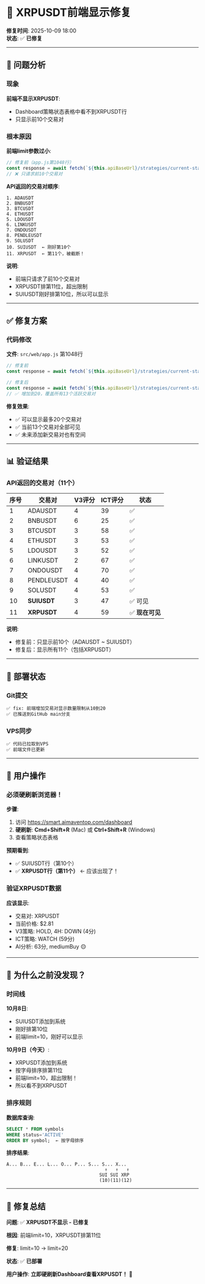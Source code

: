 # 🔧 XRPUSDT前端显示修复

**修复时间**: 2025-10-09 18:00  
**状态**: ✅ **已修复**  

---

## 🎯 问题分析

### 现象

**前端不显示XRPUSDT**:
- Dashboard策略状态表格中看不到XRPUSDT行
- 只显示前10个交易对

### 根本原因

**前端limit参数过小**:

```javascript
// 修复前（app.js第1048行）
const response = await fetch(`${this.apiBaseUrl}/strategies/current-status?limit=10`);
// ❌ 只请求前10个交易对
```

**API返回的交易对顺序**:
```
1. ADAUSDT
2. BNBUSDT
3. BTCUSDT
4. ETHUSDT
5. LDOUSDT
6. LINKUSDT
7. ONDOUSDT
8. PENDLEUSDT
9. SOLUSDT
10. SUIUSDT  ← 刚好第10个
11. XRPUSDT  ← 第11个，被截断！
```

**说明**:
- 前端只请求了前10个交易对
- XRPUSDT排第11位，超出限制
- SUIUSDT刚好排第10位，所以可以显示

---

## ✅ 修复方案

### 代码修改

**文件**: `src/web/app.js` 第1048行

```javascript
// 修复前
const response = await fetch(`${this.apiBaseUrl}/strategies/current-status?limit=10`);

// 修复后
const response = await fetch(`${this.apiBaseUrl}/strategies/current-status?limit=20`);
// ✅ 增加到20，覆盖所有13个活跃交易对
```

**修复效果**:
- ✅ 可以显示最多20个交易对
- ✅ 当前13个交易对全部可见
- ✅ 未来添加新交易对也有空间

---

## 📊 验证结果

### API返回的交易对（11个）

| 序号 | 交易对 | V3评分 | ICT评分 | 状态 |
|-----|--------|--------|---------|------|
| 1 | ADAUSDT | 4 | 39 | ✅ |
| 2 | BNBUSDT | 6 | 25 | ✅ |
| 3 | BTCUSDT | 3 | 58 | ✅ |
| 4 | ETHUSDT | 3 | 53 | ✅ |
| 5 | LDOUSDT | 3 | 52 | ✅ |
| 6 | LINKUSDT | 2 | 67 | ✅ |
| 7 | ONDOUSDT | 4 | 70 | ✅ |
| 8 | PENDLEUSDT | 4 | 40 | ✅ |
| 9 | SOLUSDT | 4 | 53 | ✅ |
| 10 | **SUIUSDT** | 3 | 47 | ✅ 可见 |
| 11 | **XRPUSDT** | 4 | 59 | ✅ **现在可见** |

**说明**:
- 修复前：只显示前10个（ADAUSDT ~ SUIUSDT）
- 修复后：显示所有11个（包括XRPUSDT）

---

## 🔄 部署状态

### Git提交
```bash
✅ fix: 前端增加交易对显示数量限制从10到20
✅ 已推送到GitHub main分支
```

### VPS同步
```bash
✅ 代码已拉取到VPS
✅ 前端文件已更新
```

---

## 📱 用户操作

### 必须硬刷新浏览器！

**步骤**:
1. 访问 https://smart.aimaventop.com/dashboard
2. **硬刷新**: **Cmd+Shift+R** (Mac) 或 **Ctrl+Shift+R** (Windows)
3. 查看策略状态表格

**预期看到**:
- ✅ SUIUSDT行（第10个）
- ✅ **XRPUSDT行（第11个）** ← 应该出现了！

### 验证XRPUSDT数据

**应该显示**:
- 交易对: XRPUSDT
- 当前价格: $2.81
- V3策略: HOLD, 4H: DOWN (4分)
- ICT策略: WATCH (59分)
- AI分析: 63分, mediumBuy 🟡

---

## 🎯 为什么之前没发现？

### 时间线

**10月8日**:
- SUIUSDT添加到系统
- 刚好排第10位
- 前端limit=10，刚好可以显示

**10月9日（今天）**:
- XRPUSDT添加到系统
- 按字母排序排第11位
- 前端limit=10，超出限制！
- 所以看不到XRPUSDT

### 排序规则

**数据库查询**:
```sql
SELECT * FROM symbols 
WHERE status='ACTIVE' 
ORDER BY symbol;  ← 按字母排序
```

**排序结果**:
```
A... B... E... L... O... P... S... S... X...
                                    ↑   ↑   ↑
                                  SUI SUI XRP
                                  (10)(11)(12)
```

---

## 🎊 修复总结

**问题**: ✅ **XRPUSDT不显示 - 已修复**

**根因**: 前端limit=10，XRPUSDT排第11位

**修复**: limit=10 → limit=20

**状态**: ✅ **已部署**

**用户操作**: **立即硬刷新Dashboard查看XRPUSDT！** 🚀

